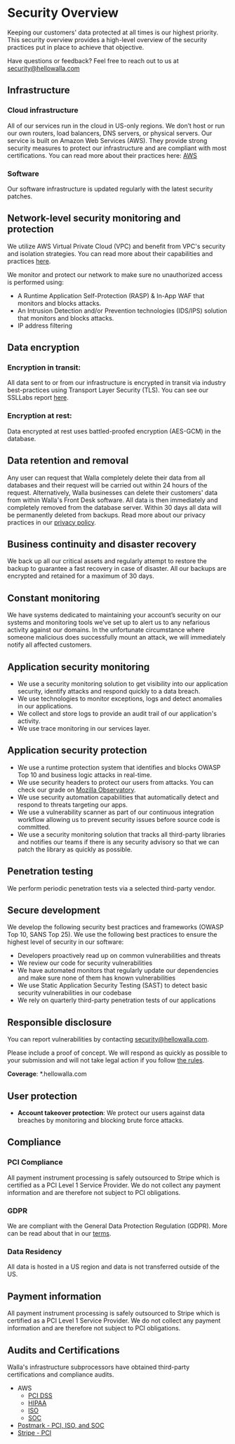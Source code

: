 # Security Overview

Keeping our customers' data protected at all times is our highest priority. This security overview provides a high-level overview of the security practices put in place to achieve that objective.

Have questions or feedback? Feel free to reach out to us at
[security@hellowalla.com](mailto:security@hellowalla.com)

## Infrastructure
### Cloud infrastructure

All of our services run in the cloud in US-only regions. We don’t host or run our own routers, load balancers, DNS servers, or physical servers. Our service is built on Amazon Web Services (AWS). They provide strong security measures to protect our infrastructure and are compliant with most certifications. You can read more about their practices here: [AWS](https://aws.amazon.com/security/)
                              
### Software
Our software infrastructure is updated regularly with the latest security patches.
            
## Network-level security monitoring and protection
We utilize AWS Virtual Private Cloud (VPC) and benefit from VPC's security and isolation strategies. You can read more about their capabilities and practices [here](https://aws.amazon.com/vpc/).

We monitor and protect our network to make sure no unauthorized access is performed using:
* A Runtime Application Self-Protection (RASP) & In-App WAF that monitors and blocks attacks.
* An Intrusion Detection and/or Prevention technologies (IDS/IPS) solution that monitors and blocks attacks.
* IP address filtering

## Data encryption
### Encryption in transit: 
All data sent to or from our infrastructure is encrypted in transit via industry best-practices using Transport Layer Security (TLS). You can see our SSLLabs report [here](https://www.ssllabs.com/ssltest/analyze.html?d=manage.hellowalla.com).
                
### Encryption at rest:
Data encrypted at rest uses battled-proofed encryption (AES-GCM) in the database.
              
## Data retention and removal

Any user can request that Walla completely delete their data from all databases and their request will be carried out within 24 hours of the request. Alternatively, Walla businesses can delete their customers' data from within Walla's Front Desk software. All data is then immediately and completely removed from the database server. Within 30 days all data will be permanently deleted from backups. Read more about our privacy   practices in our [privacy policy](https://www.hellowalla.com/privacy).

## Business continuity and disaster recovery</h2>
We back up all our critical assets and regularly attempt to restore the backup to guarantee a fast recovery in case of disaster. All our backups are encrypted and retained for a maximum of 30 days.

## Constant monitoring
We have systems dedicated to maintaining your account’s security on our systems and monitoring tools we’ve set up to alert us to any nefarious activity against our domains. In the unfortunate circumstance where someone malicious does successfully mount an attack, we will immediately notify all affected customers.
       
## Application security monitoring
* We use a security monitoring solution to get visibility into our application security, identify attacks and respond quickly to a data breach.
* We use technologies to monitor exceptions, logs and detect anomalies in our applications.
* We collect and store logs to provide an audit trail of our application's activity.
* We use trace monitoring in our services layer.

## Application security protection
* We use a runtime protection system that identifies and blocks OWASP Top 10 and business logic attacks in real-time.
* We use security headers to protect our users from attacks. You can check our grade on [Mozilla Observatory](https://observatory.mozilla.org/analyze/manage.hellowalla.com).
* We use security automation capabilities that automatically detect and respond to threats targeting our apps.
* We use a vulnerability scanner as part of our continuous integration workflow allowing us to prevent security issues before source code is committed.
* We use a security monitoring solution that tracks all third-party libraries and notifies our teams if there is any security advisory so that we can patch the library as quickly as possible.

## Penetration testing
We perform periodic penetration tests via a selected third-party vendor.

## Secure development
We develop the following security best practices and frameworks (OWASP Top 10, SANS Top 25). We use the following best practices to ensure the highest level of security in our software:
* Developers proactively read up on common vulnerabilities and threats
* We review our code for security vulnerabilities
* We have automated monitors that regularly update our dependencies and make sure none of them has known vulnerabilities
* We use Static Application Security Testing (SAST) to detect basic security vulnerabilities in our codebase
* We rely on quarterly third-party penetration tests of our applications

## Responsible disclosure
You can report vulnerabilities by contacting [security@hellowalla.com](security@hellowalla.com).

Please include a proof of concept. We will respond as quickly as
possible to your submission and will not take legal action if you follow [the rules](https://cheatsheetseries.owasp.org/cheatsheets/Vulnerability_Disclosure_Cheat_Sheet.html).

**Coverage**: *.hellowalla.com
                            
## User protection
* **Account takeover protection**: We protect our users against data breaches by monitoring and blocking brute force attacks.

## Compliance
### PCI Compliance
All payment instrument processing is safely outsourced to Stripe which is certified as a PCI Level 1 Service Provider. We do not collect any payment information and are therefore not subject to PCI obligations.
            
### GDPR
We are compliant with the General Data Protection Regulation (GDPR). More can be read about that in our [terms](/terms).

### Data Residency
All data is hosted in a US region and data is not transferred outside of the US.
                   
## Payment information
All payment instrument processing is safely outsourced to Stripe which is certified as a PCI Level 1 Service Provider. We do not collect any payment information and are therefore not subject to PCI obligations.

## Audits and Certifications
Walla's infrastructure subprocessors have obtained third-party certifications and compliance audits.

* AWS
	* [PCI DSS](https://aws.amazon.com/compliance/pci-dss-level-1-faqs/)
	* [HIPAA](https://aws.amazon.com/compliance/hipaa-compliance/)
	* [ISO](https://aws.amazon.com/compliance/iso-certified/)
	* [SOC](https://aws.amazon.com/compliance/soc-faqs/)
* [Postmark - PCI, ISO, and SOC](https://postmarkapp.com/eu-privacy#security-and-privacy)
* [Stripe - PCI](https://stripe.com/docs/security/stripe)

